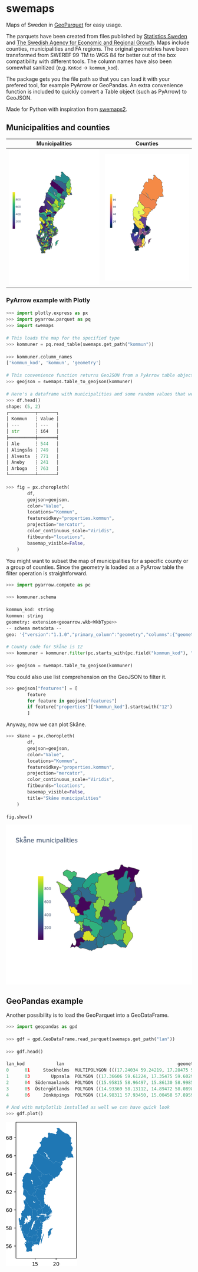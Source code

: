 # swemaps

Maps of Sweden in [GeoParquet](https://github.com/opengeospatial/geoparquet) for easy usage.  

The parquets have been created from files published by [Statistics Sweden](https://www.scb.se/hitta-statistik/regional-statistik-och-kartor/regionala-indelningar/) and [The Swedish Agency for Economic and Regional Growth](https://tillvaxtverket.se/tillvaxtverket/statistikochanalys/statistikomregionalutveckling/regionalaindelningar/faregioner.1799.html). Maps include counties, municipalities and FA regions. The original geometries have been transformed from SWEREF 99 TM to WGS 84 for better out of the box compatibility with different tools. The column names have also been somewhat sanitized (e.g. `KnKod` -> `kommun_kod`).

The package gets you the file path so that you can load it with your prefered tool, for example PyArrow or GeoPandas. An extra convenience function is included to quickly convert a Table object (such as PyArrow) to GeoJSON.

Made for Python with inspiration from [swemaps2](https://github.com/filipwastberg/swemaps2).   

## Municipalities and counties

Municipalities             |  Counties
:-------------------------:|:-------------------------:
![municipalities](assets/ex1.png) | ![counties](assets/ex2.png)

### PyArrow example with Plotly

```python
>>> import plotly.express as px
>>> import pyarrow.parquet as pq
>>> import swemaps

# This loads the map for the specified type
>>> kommuner = pq.read_table(swemaps.get_path("kommun"))

>>> kommuner.column_names
['kommun_kod', 'kommun', 'geometry']

# This convenience function returns GeoJSON from a PyArrow table object
>>> geojson = swemaps.table_to_geojson(kommuner)

# Here's a dataframe with municipalities and some random values that we can plot
>>> df.head()
shape: (5, 2)
┌──────────┬───────┐
│ Kommun   ┆ Value │
│ ---      ┆ ---   │
│ str      ┆ i64   │
╞══════════╪═══════╡
│ Ale      ┆ 544   │
│ Alingsås ┆ 749   │
│ Alvesta  ┆ 771   │
│ Aneby    ┆ 241   │
│ Arboga   ┆ 763   │
└──────────┴───────┘

>>> fig = px.choropleth(
        df,
        geojson=geojson,
        color="Value",
        locations="Kommun",
        featureidkey="properties.kommun",
        projection="mercator",
        color_continuous_scale="Viridis",
        fitbounds="locations",
        basemap_visible=False,
    )

```

You might want to subset the map of municipalities for a specific county or a group of counties. Since the geometry is loaded as a PyArrow table the filter operation is straightforward.

```python
>>> import pyarrow.compute as pc

>>> kommuner.schema 

kommun_kod: string
kommun: string
geometry: extension<geoarrow.wkb<WkbType>>
-- schema metadata --
geo: '{"version":"1.1.0","primary_column":"geometry","columns":{"geometry' + 1631

# County code for Skåne is 12
>>> kommuner = kommuner.filter(pc.starts_with(pc.field("kommun_kod"), "12"))

>>> geojson = swemaps.table_to_geojson(kommuner)
```

You could also use list comprehension on the GeoJSON to filter it.

```python
>>> geojson["features"] = [
        feature
        for feature in geojson["features"]
        if feature["properties"]["kommun_kod"].startswith("12")
        ]
```

Anyway, now we can plot Skåne.
```python
>>> skane = px.choropleth(
        df,
        geojson=geojson,
        color="Value",
        locations="Kommun",
        featureidkey="properties.kommun",
        projection="mercator",
        color_continuous_scale="Viridis",
        fitbounds="locations",
        basemap_visible=False,
        title="Skåne municipalities"
    )

fig.show()
```

![skåne](assets/ex3.png)

## GeoPandas example

Another possibility is to load the GeoParquet into a GeoDataFrame.

```python
>>> import geopandas as gpd

>>> gdf = gpd.GeoDataFrame.read_parquet(swemaps.get_path("lan"))

>>> gdf.head()

lan_kod            lan                                           geometry
0      01     Stockholms  MULTIPOLYGON (((17.24034 59.24219, 17.28475 59...
1      03        Uppsala  POLYGON ((17.36606 59.61224, 17.35475 59.60292...
2      04  Södermanlands  POLYGON ((15.95815 58.96497, 15.86130 58.99856...
3      05  Östergötlands  POLYGON ((14.93369 58.13112, 14.89472 58.08986...
4      06     Jönköpings  POLYGON ((14.98311 57.93450, 15.00458 57.89598...

# And with matplotlib installed as well we can have quick look
>>> gdf.plot()
```

![län](assets/ex4.png)
